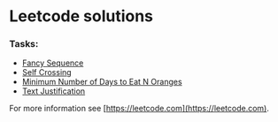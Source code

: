 # Leetcode solutions

### Tasks:
* [Fancy Sequence](./FancySequence/README.md)
* [Self Crossing](./SelfCrossing/README.md)
* [Minimum Number of Days to Eat N Oranges](./MinimumNumberOfDaysToEatNOranges/)
* [Text Justification](./TextJustification/)

For more information see [https://leetcode.com](https://leetcode.com). 
